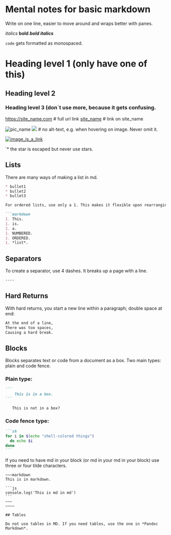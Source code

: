 # Mental notes for basic markdown
Write on one line, easier to move around and wraps better with panes.

*italics*
**bold**
***bold italics***

`code` gets formatted as monospaced.

# Heading level 1 (only have one of this)
## Heading level 2  
### Heading level 3 (don`t use more, because it gets confusing.

<https://site_name.com> # full url link
[site_name](https://site_name.com) # link on site_name

![pic_name](/assets/img/pic_name.jpg)
![](https://pic_name.jpg) # no alt-text, e.g. when hovering on image. Never omit it.

[![image_is_a_link](/assets/img/image.jpg)](https://link-to-somewhere.com)


`* the star is escaped but never use stars.

## Lists

There are many ways of making a list in md.

```markdown
* bullet1
* bullet2
* bullet3

For ordered lists, use only a 1. This makes it flexible upon rearranging.

```markdown
1. This.
1. is.
1. a.
1. NUMBERED.
1. ORDERED.
1. *list*.
```


## Separators

To create a separator, use 4 dashes. It breaks up a page with a line.

```markdown
----
```


## Hard Returns

With hard returns, you start a new line within a paragraph; double space at end:

```markdown
At the end of a line,  
There was too spaces,  
Causing a hard break.
```

## Blocks

Blocks separates text or code from a document as a box. Two main types: plain and code fence.

### Plain type:

~~~markdown
```
    This is in a box.
```
~~~

```
   This is not in a box?
```


### Code fence type:

~~~markdown
```sh
for i in $(echo "shell-colored things")
  do echo $i
done
```

~~~

If you need to have md in your block (or md in your md in your block) use three or four tilde characters.

~~~~~
~~~markdown
This is in markdown.

```js
console.log('This is md in md')
```
~~~
~~~~

## Tables

Do not use tables in MD. If you need tables, use the one in *Pandoc Markdown*.
